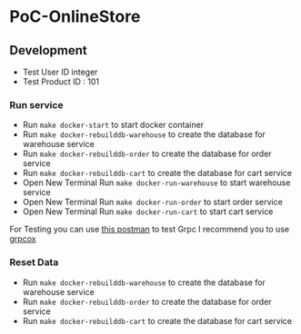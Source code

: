 # PoC-OnlineStore


## Development
- Test User ID integer
- Test Product ID : 101
### Run service
- Run `make docker-start` to start docker container
- Run `make docker-rebuilddb-warehouse` to create the database for warehouse service
- Run `make docker-rebuilddb-order` to create the database for order service
- Run `make docker-rebuilddb-cart` to create the database for cart service
- Open New Terminal Run `make docker-run-warehouse` to start warehouse service
- Open New Terminal Run `make docker-run-order` to start order service
- Open New Terminal Run `make docker-run-cart` to start cart service


For Testing you can use  [this postman](https://github.com/hasemeneh/PoC-OnlineStore/blob/main/files/documents/PoCStore.postman_collection.json)
to test Grpc I recommend you to use [grpcox](https://github.com/gusaul/grpcox)

### Reset Data

- Run `make docker-rebuilddb-warehouse` to create the database for warehouse service
- Run `make docker-rebuilddb-order` to create the database for order service
- Run `make docker-rebuilddb-cart` to create the database for cart service
